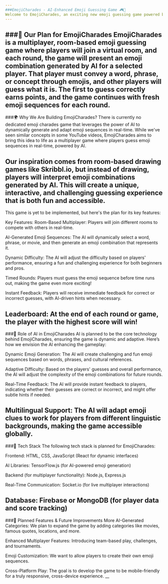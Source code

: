 ```yaml
---
###EmojiCharades - AI-Enhanced Emoji Guessing Game 🎮🤖
Welcome to EmojiCharades, an exciting new emoji guessing game powered by AI! Inspired by games like Skribbl.io, EmojiCharades is our planned room-based game where players guess emoji combinations generated by AI, representing words, phrases, movies, songs, and more. This project aims to bring a fresh and unique twist to the popular guessing game genre.
---
```

###🎯 Our Plan for EmojiCharades
EmojiCharades is a multiplayer, room-based emoji guessing game where players will join a virtual room, and each round, the game will present an emoji combination generated by AI for a selected player. That player must convey a word, phrase, or concept through emojis, and other players will guess what it is. The first to guess correctly earns points, and the game continues with fresh emoji sequences for each round.
---
###🌍 Why We Are Building EmojiCharades?
There is currently no dedicated emoji charades game that leverages the power of AI to dynamically generate and adapt emoji sequences in real-time. While we've seen similar concepts in some YouTube videos, EmojiCharades aims to bring this idea to life as a multiplayer game where players guess emoji sequences in real-time, powered by AI.

Our inspiration comes from room-based drawing games like Skribbl.io, but instead of drawing, players will interpret emoji combinations generated by AI. This will create a unique, interactive, and challenging guessing experience that is both fun and accessible.
---
This game is yet to be implemented, but here's the plan for its key features:

Key Features:
Room-Based Multiplayer: Players will join different rooms to compete with others in real-time.

AI-Generated Emoji Sequences: The AI will dynamically select a word, phrase, or movie, and then generate an emoji combination that represents it.

Dynamic Difficulty: The AI will adjust the difficulty based on players' performance, ensuring a fun and challenging experience for both beginners and pros.

Timed Rounds: Players must guess the emoji sequence before time runs out, making the game even more exciting!

Instant Feedback: Players will receive immediate feedback for correct or incorrect guesses, with AI-driven hints when necessary.

Leaderboard: At the end of each round or game, the player with the highest score will win!
---
###🤖 Role of AI in EmojiCharades
AI is planned to be the core technology behind EmojiCharades, ensuring the game is dynamic and adaptive. Here’s how we envision the AI enhancing the gameplay:

Dynamic Emoji Generation: The AI will create challenging and fun emoji sequences based on words, phrases, and cultural references.

Adaptive Difficulty: Based on the players' guesses and overall performance, the AI will adjust the complexity of the emoji combinations for future rounds.

Real-Time Feedback: The AI will provide instant feedback to players, indicating whether their guesses are correct or incorrect, and might offer subtle hints if needed.

Multilingual Support: The AI will adapt emoji clues to work for players from different linguistic backgrounds, making the game accessible globally.
---
###🔧 Tech Stack
The following tech stack is planned for EmojiCharades:

Frontend: HTML, CSS, JavaScript (React for dynamic interfaces)

AI Libraries: TensorFlow.js (for AI-powered emoji generation)

Backend (for multiplayer functionality): Node.js, Express.js

Real-Time Communication: Socket.io (for live multiplayer interactions)

Database: Firebase or MongoDB (for player data and score tracking)
---

###🚀 Planned Features & Future Improvements
More AI-Generated Categories: We plan to expand the game by adding categories like movies, famous quotes, locations, and more.

Enhanced Multiplayer Features: Introducing team-based play, challenges, and tournaments.

Emoji Customization: We want to allow players to create their own emoji sequences.

Cross-Platform Play: The goal is to develop the game to be mobile-friendly for a truly responsive, cross-device experience.
__
